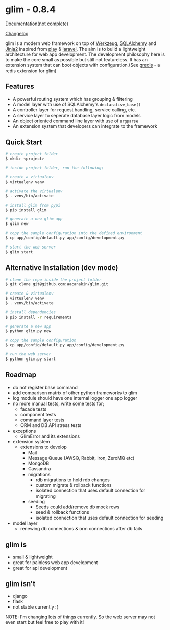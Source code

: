 glim - 0.8.4
============

[Documentation(not complete)](http://aacanakin.github.io/glim)

[Changelog](https://github.com/aacanakin/glim/blob/master/CHANGELOG.md)

glim is a modern web framework on top of [Werkzeug](http://werkzeug.pocoo.org/), [SQLAlchemy](http://www.sqlalchemy.org/) and [Jinja2](http://jinja.pocoo.org/docs/dev/) inspired from [play](https://www.playframework.com/) & [laravel](http://laravel.com/). The aim is to build a lightweight architecture for web app development. The development philosophy here is to make the core small as possible but still not featureless. It has an extension system that can boot objects with configuration.(See [gredis](https://github.com/aacanakin/gredis) - a redis extension for glim)

Features
--------
- A powerful routing system which has grouping & filtering
- A model layer with use of SQLAlchemy's `declarative_base()`
- A controller layer for request handling, service calling, etc.
- A service layer to seperate database layer logic from models
- An object oriented command line layer with use of `argparse`
- An extension system that developers can integrate to the framework

Quick Start
-----------
```sh
# create project folder
$ mkdir <project>

# inside project folder, run the following;

# create a virtualenv
$ virtualenv venv

# activate the virtualenv
$ . venv/bin/activate

# install glim from pypi
$ pip install glim

# generate a new glim app
$ glim new

# copy the sample configuration into the defined environment
$ cp app/config/default.py app/config/development.py

# start the web server
$ glim start
```

Alternative Installation (dev mode)
-----------------------------------
```sh
# clone the repo inside the project folder
$ git clone git@github.com:aacanakin/glim.git

# create & virtualenv
$ virtualenv venv
$ . venv/bin/activate

# install dependencies
$ pip install -r requirements

# generate a new app
$ python glim.py new

# copy the sample configuration
$ cp app/config/default.py app/config/development.py 

# run the web server
$ python glim.py start
```

Roadmap
-------
- do not register base command
- add comparison matrix of other python frameworks to glim
- log module should have one internal logger one app logger
- no more manual tests, write some tests for;
    + facade tests
    + component tests
    + command layer tests
    + ORM and DB API stress tests
- exceptions
    + GlimError and its extensions
- extension system
    + extensions to develop
        * Mail
        * Message Queue (AWSQ, Rabbit, Iron, ZeroMQ etc)
        * MongoDB
        * Cassandra
        * migrations
            + rdb migrations to hold rdb changes
            + custom migrate & rollback functions
            + isolated connection that uses default connection for migrating
        * seeding
            + Seeds could add/remove db mock rows
            + seed & rollback functions
            + isolated connection that uses default connection for seeding
- model layer
    + renewing db connections & orm connections after db fails

glim is
-------
- small & lightweight
- great for painless web app development
- great for api development

glim isn't
----------
- django
- flask
- not stable currently :(

NOTE: I'm changing lots of things currently. So the web server may not even start but feel free to play with it!
